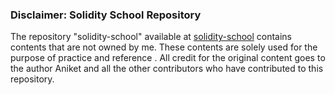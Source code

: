 ### Disclaimer: Solidity School Repository

The repository "solidity-school" available at [solidity-school](https://github.com/Aniket-Engg/solidity-school) contains contents that are not owned by me. These contents are solely used for the purpose of practice and reference . All credit for the original content goes to the author Aniket and all the other contributors who have contributed to this repository.
